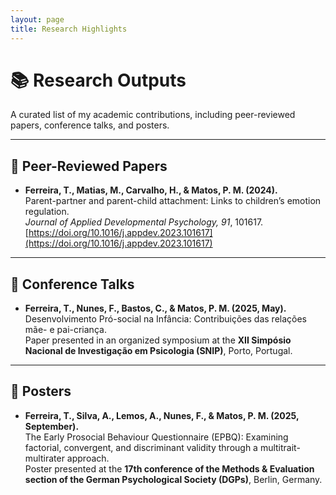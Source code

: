 ```yaml
---
layout: page
title: Research Highlights
---
```


# 📚 Research Outputs

A curated list of my academic contributions, including peer-reviewed papers, conference talks, and posters.

---

## 📝 Peer-Reviewed Papers

- **Ferreira, T., Matias, M., Carvalho, H., & Matos, P. M. (2024).**  
  Parent-partner and parent-child attachment: Links to children’s emotion regulation.  
  *Journal of Applied Developmental Psychology, 91*, 101617.  
  [https://doi.org/10.1016/j.appdev.2023.101617](https://doi.org/10.1016/j.appdev.2023.101617)

---

## 🎤 Conference Talks

-  **Ferreira, T., Nunes, F., Bastos, C., & Matos, P. M. (2025, May).**  
   Desenvolvimento Pró-social na Infância: Contribuições das relações mãe- e pai-criança.  
   Paper presented in an organized symposium at the **XII Simpósio Nacional de Investigação em Psicologia (SNIP)**, Porto, Portugal.

---

## 📌 Posters

-  **Ferreira, T., Silva, A., Lemos, A., Nunes, F., & Matos, P. M. (2025, September).**  
   The Early Prosocial Behaviour Questionnaire (EPBQ): Examining factorial, convergent, and discriminant validity through a multitrait-multirater approach.  
   Poster presented at the **17th conference of the Methods & Evaluation section of the German Psychological Society (DGPs)**, Berlin, Germany.
